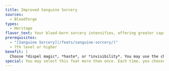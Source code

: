 ```yaml
---
title: Improved Sanguine Sorcery
sources:
  - Bloodforge
types:
  - Heritage
flavor_text: Your blood-born sorcery intensifies, offering greater capabilities.
prerequisites:
  - "[Sanguine Sorcery](/feats/sanguine-sorcery/)"
  - 7th level or higher
benefit: |
  Choose *dispel magic*, *haste*, or *invisibility*. You may use the chosen spell as a spell-like ability once per day, at a caster level equal to your character level. At 10th level, and every 5 levels thereafter, you gain an additional use per day of the chosen spell.
special: You may select this feat more than once. Each time, you choose a different spell from the above list.
---
```

